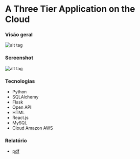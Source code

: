# A Three Tier Application on the Cloud


### Visão geral
![alt tag](https://github.com/andrempinho/A-Three-Tier-Application-on-the-Cloud/tree/master/Imagem/Overview.png)


### Screenshot
![alt tag](https://github.com/andrempinho/A-Three-Tier-Application-on-the-Cloud/tree/master/Imagem/Screenshot.png)


### Tecnologias
* Python
* SQLAlchemy
* Flask
* Open API
* HTML
* React.js
* MySQL
* Cloud Amazon AWS


### Relatório
* [pdf](https://github.com/andrempinho/A-Three-Tier-Application-on-the-Cloud/tree/master/Relatório.pdf)
